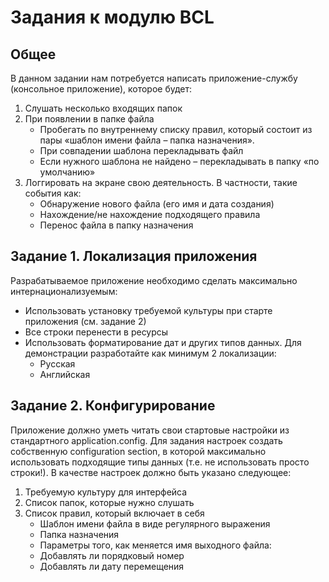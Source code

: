 # Задания к модулю BCL
## Общее

В данном задании нам потребуется написать приложение-службу (консольное приложение), которое будет:
1.	Слушать несколько входящих папок
2.	При появлении в папке файла
    * Пробегать по внутреннему списку правил, который состоит из пары «шаблон имени файла – папка назначения». 
    * При совпадении шаблона перекладывать файл
    * Если нужного шаблона не найдено – перекладывать в папку «по умолчанию»
3. Логгировать на экране свою деятельность. В частности, такие события как:
    * Обнаружение нового файла (его имя и дата создания)
    *	Нахождение/не нахождение подходящего правила
    * Перенос файла в папку назначения
## Задание 1. Локализация приложения
Разрабатываемое приложение необходимо сделать максимально интернационализуемым:
* Использовать установку требуемой культуры при старте приложения (см. задание 2)
*	Все строки перенести в ресурсы
* Использовать форматирование дат и других типов данных.
Для демонстрации разработайте как минимум 2 локализации:
    *	Русская
    *	Английская
## Задание 2. Конфигурирование
Приложение должно уметь читать свои стартовые настройки из стандартного application.config. Для задания настроек создать собственную configuration section, в которой максимально использовать подходящие типы данных (т.е. не использовать просто строки!).
В качестве настроек должно быть указано следующее:
1.	Требуемую культуру для интерфейса
2.	Список папок, которые нужно слушать
3.	Список правил, который включает в себя
    *	Шаблон имени файла в виде регулярного выражения
    *	Папка назначения
    *	Параметры того, как меняется имя выходного файла:
    *	Добавлять ли порядковый номер
    *	Добавлять ли дату перемещения
